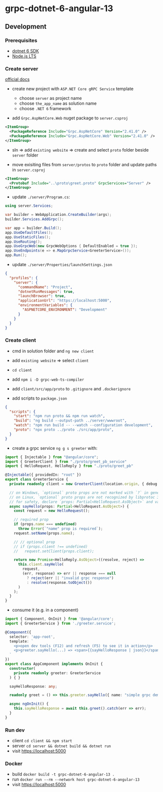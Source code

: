 # grpc-dotnet-6-angular-13

## Development

### Prerequisites

* [dotnet 6 SDK](https://dotnet.microsoft.com/en-us/download/dotnet/6.0)
* [Node.js LTS](https://nodejs.org/en/)

### Create server

[official docs](https://docs.microsoft.com/en-us/aspnet/core/grpc/browser?view=aspnetcore-6.0)

* create new project with `ASP.NET Core gRPC Service` template
  * choose `server` as project name
  * choose `the_app_name` as solution name
  * choose `.NET 6` framework

* add `Grpc.AspNetCore.Web` nuget package to `server.csproj`

```xml
<ItemGroup>
  <PackageReference Include="Grpc.AspNetCore" Version="2.41.0" />
  <PackageReference Include="Grpc.AspNetCore.Web" Version="2.41.0" />
</ItemGroup>
```

* sln => add `existing website` => create and select `proto` folder beside `server` folder

* move exisiting files from `server/protos` to `proto` folder and update paths in `server.csproj`

```xml
<ItemGroup>
  <Protobuf Include="..\proto\greet.proto" GrpcServices="Server" />
</ItemGroup>
```

* update `./server/Program.cs`:

```cs
using server.Services;

var builder = WebApplication.CreateBuilder(args);
builder.Services.AddGrpc();

var app = builder.Build();
app.UseDefaultFiles();
app.UseStaticFiles();
app.UseRouting();
app.UseGrpcWeb(new GrpcWebOptions { DefaultEnabled = true });
app.UseEndpoints(e => e.MapGrpcService<GreeterService>());
app.Run();
```

* update `./server/Properties/launchSettings.json`

```json
{
  "profiles": {
    "server": {
      "commandName": "Project",
      "dotnetRunMessages": true,
      "launchBrowser": true,
      "applicationUrl": "https://localhost:5000",
      "environmentVariables": {
        "ASPNETCORE_ENVIRONMENT": "Development"
      }
    }
  }
}
```

### Create client

* cmd in solution folder and `ng new client`

* add `existing website` => select `client`

* `cd client`

* add `npm i -D grpc-web-ts-compiler`

* add `client/src/app/proto` to `.gitignore` and `.dockerignore`

* add scripts to `package.json`

```json
{
  "scripts": {
    "start": "npm run proto && npm run watch",
    "build": "ng build --output-path ../server/wwwroot",
    "watch": "npm run build -- --watch --configuration development",
    "proto": "npx proto ../proto ./src/app/proto",
  }
}
```

* create a grpc service `ng g s greeter` with:

```ts
import { Injectable } from "@angular/core";
import { GreeterClient } from "./proto/greet_pb_service"
import { HelloRequest, HelloReply } from "./proto/greet_pb"

@Injectable({ providedIn: "root" })
export class GreeterService {
  private readonly client = new GreeterClient(location.origin, { debug: true });

  // on Windows, `optional` proto props are not marked with `?` in generated `.d.ts`
  // on Linux, `optional` proto props are not recognized by libprotoc 3.6.1
  // for safety, declare `props: Partial<HelloRequest.AsObject>` and validate props individually
  async sayHello(props: Partial<HelloRequest.AsObject>) {
    const request = new HelloRequest();

    // required prop
    if (props.name === undefined)
      throw Error(`"name" prop is required`);
    request.setName(props.name);

    // // optional prop
    // if (props.client !== undefined)
    //   request.setClient(props.client);

    return new Promise<HelloReply.AsObject>((resolve, reject) =>
      this.client.sayHello(
        request,
        (err, response) => err || response === null
          ? reject(err || "invalid grpc response")
          : resolve(response.toObject())
      )
    );
  }
}
```

* consume it (e.g. in a component)

```ts
import { Component, OnInit } from '@angular/core';
import { GreeterService } from './greeter.service';

@Component({
  selector: 'app-root',
  template: `
    <p>open dev tools (F12) and refresh (F5) to see it in action</p>
    <p>greeter.sayHello(...) => <span>{{sayHelloResponse | json}}</span></p>
  `
})
export class AppComponent implements OnInit {
  constructor(
    private readonly greeter: GreeterService
  ) { }

  sayHelloResponse: any;

  readonly greet = () => this.greeter.sayHello({ name: "simple grpc demo" });

  async ngOnInit() {
    this.sayHelloResponse = await this.greet().catch(err => err);
  }
}
```

### Run dev

* client `cd client && npm start`
* server `cd server && dotnet build && dotnet run`
* visit [https://localhost:5000](https://localhost:5000)

### Docker

* build `docker build -t grpc-dotnet-6-angular-13 .`
* run `docker run --rm --network host grpc-dotnet-6-angular-13`
* visit [https://localhost:5000](https://localhost:5000)
